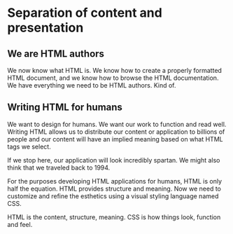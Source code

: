 # Separation of content and presentation

## We are HTML authors
We now know what HTML is. We know how to create a properly formatted HTML document, and we know how to browse the HTML documentation. We have everything we need to be HTML authors. Kind of.

## Writing HTML for humans
We want to design for humans. We want our work to function and read well. Writing HTML allows us to distribute our content or application to billions of people and our content will have an implied meaning based on what HTML tags we select.

If we stop here, our application will look incredibly spartan. We might also think that we traveled back to 1994. 

For the purposes developing HTML applications for humans, HTML is only half the equation. HTML provides structure and meaning. Now we need to customize and refine the esthetics using a visual styling language named CSS.

HTML is the content, structure, meaning. CSS is how things look, function and feel.